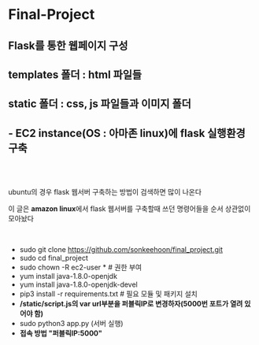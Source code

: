 # Final-Project

## Flask를 통한 웹페이지 구성
## templates 폴더 : html 파일들 
## static 폴더 : css, js 파일들과 이미지 폴더
## - EC2 instance(OS : 아마존 linux)에 flask 실행환경 구축
<br><br>

<p> ubuntu의 경우 flask 웹서버 구축하는 방법이 검색하면 많이 나온다 </p>
<p> 이 글은 <strong>amazon linux</strong>에서 flask 웹서버를 구축할때 쓰던 명령어들을 순서 상관없이 모아놨다 </p>
<br>

+ sudo git clone https://github.com/sonkeehoon/final_project.git
+ sudo cd final_project
+ sudo chown -R ec2-user *  # 권한 부여
+ yum install java-1.8.0-openjdk
+ yum install java-1.8.0-openjdk-devel
+ pip3 install -r requirements.txt    # 필요 모듈 및 패키지 설치
+ <strong>/static/script.js의 var url부분을 퍼블릭IP로 변경하자(5000번 포트가 열려 있어야 함)</strong>
+ sudo python3 app.py (서버 실행)
+ <strong> 접속 방법 "퍼블릭IP:5000"</strong>
 


